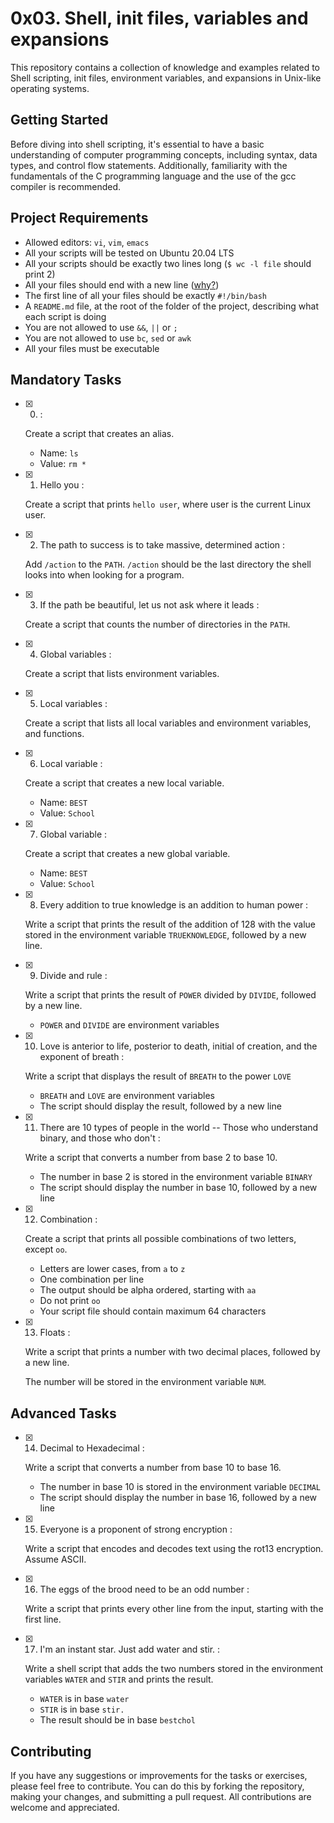 
# 0x03. Shell, init files, variables and expansions

This repository contains a collection of knowledge and examples related to Shell scripting, init files, environment variables, and expansions in Unix-like operating systems.

## Getting Started
Before diving into shell scripting, it's essential to have a basic understanding of computer programming concepts, including syntax, data types, and control flow statements. Additionally, familiarity with the fundamentals of the C programming language and the use of the gcc compiler is recommended.

## Project Requirements
-   Allowed editors:  `vi`,  `vim`,  `emacs`
-   All your scripts will be tested on Ubuntu 20.04 LTS
-   All your scripts should be exactly two lines long (`$ wc -l file`  should print 2)
-   All your files should end with a new line ([why?](http://unix.stackexchange.com/questions/18743/whats-the-point-in-adding-a-new-line-to-the-end-of-a-file/18789))
-   The first line of all your files should be exactly  `#!/bin/bash`
-   A  `README.md`  file, at the root of the folder of the project, describing what each script is doing
-   You are not allowed to use  `&&`,  `||`  or  `;`
-   You are not allowed to use  `bc`,  `sed`  or  `awk`
-   All your files must be executable

## Mandatory Tasks

- [x] 0. <o> :

	Create a script that creates an alias.

	-   Name:  `ls`
	-   Value:  `rm *`

- [x] 1. Hello you :

	Create a script that prints `hello user`, where user is the current Linux user.
	
- [x] 2. The path to success is to take massive, determined action :
	
	Add `/action` to the `PATH`. `/action` should be the last directory the shell looks into when looking for a program.

- [x] 3. If the path be beautiful, let us not ask where it leads :

	Create a script that counts the number of directories in the `PATH`.
	
- [x] 4. Global variables :

	Create a script that lists environment variables.
	
- [x] 5. Local variables :

	Create a script that lists all local variables and environment variables, and functions.
	
- [x] 6. Local variable :

	Create a script that creates a new local variable.

	-   Name:  `BEST`
	-   Value:  `School`

- [x] 7. Global variable :

	Create a script that creates a new global variable.

	-   Name:  `BEST`
	-   Value:  `School`

- [x] 8. Every addition to true knowledge is an addition to human power :

	Write a script that prints the result of the addition of 128 with the value stored in the environment variable `TRUEKNOWLEDGE`, followed by a new line.
	
- [x] 9. Divide and rule :

	Write a script that prints the result of  `POWER`  divided by  `DIVIDE`, followed by a new line.

	-   `POWER`  and  `DIVIDE`  are environment variables

- [x] 10. Love is anterior to life, posterior to death, initial of creation, and the exponent of breath :

	Write a script that displays the result of  `BREATH`  to the power  `LOVE`

	-   `BREATH`  and  `LOVE`  are environment variables
	-   The script should display the result, followed by a new line

- [x] 11. There are 10 types of people in the world -- Those who understand binary, and those who don't :

	Write a script that converts a number from base 2 to base 10.

	-   The number in base 2 is stored in the environment variable  `BINARY`
	-   The script should display the number in base 10, followed by a new line

- [x] 12. Combination :

	Create a script that prints all possible combinations of two letters, except  `oo`.

	-   Letters are lower cases, from  `a`  to  `z`
	-   One combination per line
	-   The output should be alpha ordered, starting with  `aa`
	-   Do not print  `oo`
	-   Your script file should contain maximum 64 characters

- [x] 13. Floats :

	Write a script that prints a number with two decimal places, followed by a new line.

	The number will be stored in the environment variable  `NUM`.

## Advanced Tasks

- [x] 14. Decimal to Hexadecimal :

	Write a script that converts a number from base 10 to base 16.

	-   The number in base 10 is stored in the environment variable  `DECIMAL`
	-   The script should display the number in base 16, followed by a new line

- [x] 15. Everyone is a proponent of strong encryption :

	Write a script that encodes and decodes text using the rot13 encryption. Assume ASCII.

- [x] 16. The eggs of the brood need to be an odd number :

	Write a script that prints every other line from the input, starting with the first line.

- [x] 17. I'm an instant star. Just add water and stir. :

	Write a shell script that adds the two numbers stored in the environment variables  `WATER`  and  `STIR`  and prints the result.

	-   `WATER`  is in base  `water`
	-   `STIR`  is in base  `stir.`
	-   The result should be in base  `bestchol`
	
## Contributing
If you have any suggestions or improvements for the tasks or exercises, please feel free to contribute. You can do this by forking the repository, making your changes, and submitting a pull request. All contributions are welcome and appreciated.
